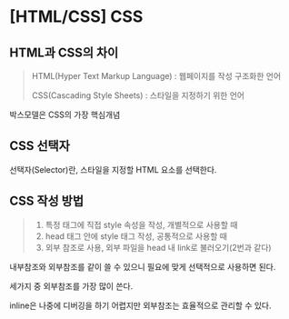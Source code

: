 # [HTML/CSS] CSS

## HTML과 CSS의 차이

> HTML(Hyper Text Markup Language) : 웹페이지를 작성 구조화한 언어
>
> CSS(Cascading Style Sheets) : 스타일을 지정하기 위한 언어

박스모델은 CSS의 가장 핵심개념

## CSS 선택자

선택자(Selector)란, 스타일을 지정할 HTML 요소를 선택한다.

## CSS 작성 방법

> 1. 특정 태그에 직접 style 속성을 작성, 개별적으로 사용할 때
> 2. head 태그 안에 style 태그 작성, 공통적으로 사용할 때
> 3. 외부 참조로 사용, 외부 파일을 head 내 link로 불러오기(2번과 같다)

내부참조와 외부참조를 같이 쓸 수 있으니 필요에 맞게 선택적으로 사용하면 된다.

세가지 중 외부참조를 가장 많이 쓴다.

inline은 나중에 디버깅을 하기 어렵지만 외부참조는 효율적으로 관리할 수 있다.